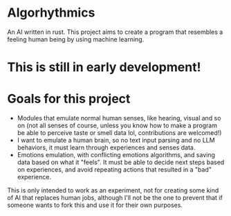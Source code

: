 # AIgorhythmics
An AI written in rust. This project aims to create a program that resembles a feeling human being by using machine learning.

# This is still in early development!

# Goals for this project
- Modules that emulate normal human senses, like hearing, visual and so on (not all senses of course, unless you know how to make a program be able to perceive taste or smell data lol, contributions are welcomed!)
- I want to emulate a human brain, so no text input parsing and no LLM behaviors, it must learn through experiences and senses data.
- Emotions emulation, with conflicting emotions algorithms, and saving data based on what it "feels". It must be able to decide next steps based on experiences, and avoid repeating actions that resulted in a "bad" experience.


This is only intended to work as an experiment, not for creating some kind of AI that replaces human jobs, although I'll not be the one to prevent that if someone wants to fork this and use it for their own purposes.
